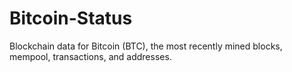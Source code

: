 # Bitcoin-Status
Blockchain data for Bitcoin (BTC), the most recently mined blocks, mempool, transactions, and addresses.
